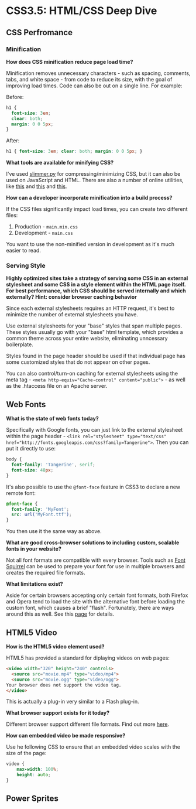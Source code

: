 # CSS3.5: HTML/CSS Deep Dive

## CSS Perfromance

### Minification

**How does CSS minification reduce page load time?**

Minification removes unnecessary characters - such as spacing, comments, tabs, and white space - from code to reduce its size, with the goal of improving load times. 
Code can also be out on a single line. For example:

Before:

```css
h1 {
  font-size: 3em; 
  clear: both; 
  margin: 0 0 5px;
}
```
	
After:
	
```css
h1 { font-size: 3em; clear: both; margin: 0 0 5px; }
```

**What tools are available for minifying CSS?**

I've used [slimmer.py](https://pypi.python.org/pypi/slimmer/) for compressing/minimizing CSS, but it can also be used on JavaScript and HTML. There are also a number of online utilities, like [this](http://www.csscompressor.com/) and [this](http://refresh-sf.com/yui/) and [this](http://refresh-sf.com/yui/).

**How can a developer incorporate minification into a build process?**

If the CSS files significantly impact load times, you can create two different files:

1. Production - `main.min.css`
2. Development - `main.css`

You want to use the non-minified version in development as it's much easier to read.

### Serving Style

**Highly optimized sites take a strategy of serving some CSS in an external stylesheet and some CSS in a style element within the HTML page itself. For best performance, which CSS should be served internally and which externally? Hint: consider browser caching behavior**

Since each external stylesheets requires an HTTP request, it's best to minimize the number of external stylesheets you have. 

Use external stylesheets for your "base" styles that span multiple pages. These styles usually go with your "base" html template, which provides a common theme across your entire website, eliminating unncessary boilerplate.

Styles found in the page header should be used if that individual page has some customized styles that do not appear on other pages.

You can also control/turn-on caching for external stylesheets using the meta tag - `<meta http-equiv="Cache-control" content="public">` - as well as the .htaccess file on an Apache server.

## Web Fonts

**What is the state of web fonts today?**

Specifically with Google fonts, you can just link to the external stylesheet within the page header - `<link rel="stylesheet" type="text/css" href="http://fonts.googleapis.com/css?family=Tangerine">`. Then you can put it directly to use:

```css
body {
  font-family: 'Tangerine', serif;
  font-size: 48px;
}
```
It's also possible to use the `@font-face` feature in CSS3 to declare a new remote font:

```css
@font-face {
  font-family: 'MyFont';
  src: url('MyFont.ttf');
}
```

You then use it the same way as above.

**What are good cross-browser solutions to including custom, scalable fonts in your website?**

Not all font formats are compatible with every browser. Tools such as [Font Squirrel](http://www.fontsquirrel.com/tools/webfont-generator) can be used to prepare your font for use in multiple browsers and creates the required file formats.

**What limitations exist?**

Aside for certain browsers accepting only certain font formats, both Firefox and Opera tend to load the site with the alternative font before loading the custom font, which causes a brief "flash". Fortunately, there are ways around this as well. See this [page](http://www.html5rocks.com/en/tutorials/webfonts/quick/#toc-fout) for details.

## HTML5 Video

**How is the HTML5 video element used?**

HTML5 has provided a standard for diplaying videos on web pages:

```html
<video width="320" height="240" controls>
  <source src="movie.mp4" type="video/mp4">
  <source src="movie.ogg" type="video/ogg">
Your browser does not support the video tag.
</video>
```

This is actually a plug-in very similar to a Flash plug-in. 

**What browser support exists for it today?**

Different browser support different file formats. Find out more [here](http://www.w3schools.com/html/html5_video.asp).

**How can embedded video be made responsive?**

Use he following CSS to ensure that an embedded video scales with the size of the page:

```css
video {
    max-width: 100%;
    height: auto;
}
```

## Power Sprites

